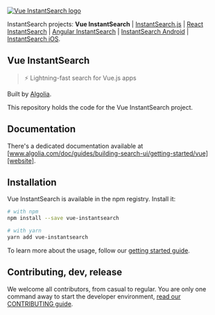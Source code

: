 [![Vue InstantSearch logo][logo]][website]

InstantSearch projects: **Vue InstantSearch**
| [InstantSearch.js][instantsearch.js-github]
| [React InstantSearch][react-instantsearch-github]
| [Angular InstantSearch][angular-instantsearch-github]
| [InstantSearch Android][instantsearch-android-github]
| [InstantSearch iOS][instantsearch-ios-github].

## Vue InstantSearch

> ⚡ Lightning-fast search for Vue.js apps

Built by [Algolia][algolia-website].

This repository holds the code for the Vue InstantSearch project.

## Documentation

There's a dedicated documentation available at [www.algolia.com/doc/guides/building-search-ui/getting-started/vue][website].

## Installation

Vue InstantSearch is available in the npm registry. Install it:

```sh
# with npm
npm install --save vue-instantsearch

# with yarn
yarn add vue-instantsearch
```

To learn more about the usage, follow our [getting started guide][getting-started-guide].

## Contributing, dev, release

We welcome all contributors, from casual to regular. You are only
one command away to start the developer environment,
[read our CONTRIBUTING guide](.github/CONTRIBUTING.md).

[logo]: .github/vue-instantsearch-readme.png
[website]: https://www.algolia.com/doc/guides/building-search-ui/what-is-instantsearch/vue/
[getting-started-guide]: https://www.algolia.com/doc/guides/building-search-ui/getting-started/vue/
[algolia-website]: https://www.algolia.com/
[instantsearch.js-github]: https://github.com/algolia/instantsearch.js
[react-instantsearch-github]: https://github.com/algolia/react-instantsearch
[instantsearch-android-github]: https://github.com/algolia/instantsearch-android
[instantsearch-ios-github]: https://github.com/algolia/instantsearch-ios
[angular-instantsearch-github]: https://github.com/algolia/angular-instantsearch
